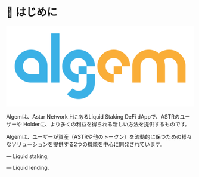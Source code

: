 # 👋  はじめに

![](.gitbook/assets/Logo.png)

Algemは、Astar Network上にあるLiquid Staking DeFi dAppで、ASTRのユーザーや Holderに、より多くの利益を得られる新しい方法を提供するものです。

Algemは、ユーザーが資産（ASTRや他のトークン）を流動的に保つための様々なソリューションを提供する2つの機能を中心に開発されています。

— Liquid staking;

— Liquid lending.
